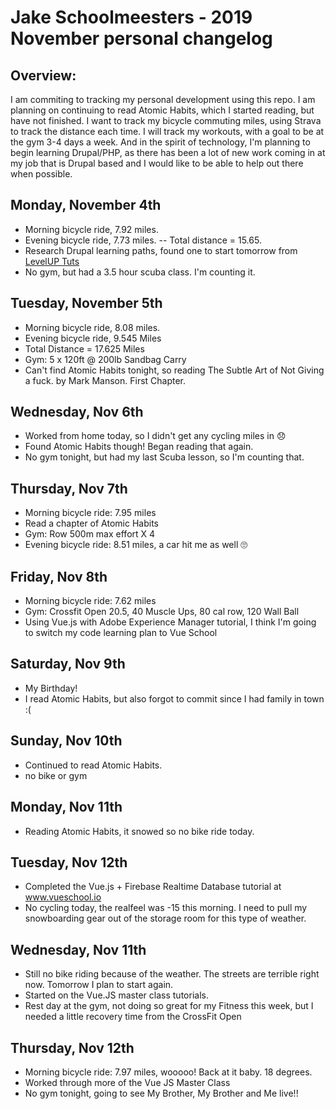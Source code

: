 # Jake Schoolmeesters - 2019 November personal changelog

## Overview:
I am commiting to tracking my personal development using this repo. I am planning on continuing to read Atomic Habits, which I started reading, but have not finished. I want to track my bicycle commuting miles, using Strava to track the distance each time. I will track my workouts, with a goal to be at the gym 3-4 days a week. And in the spirit of technology, I'm planning to begin learning Drupal/PHP, as there has been a lot of new work coming in at my job that is Drupal based and I would like to be able to help out there when possible.

## Monday, November 4th
- Morning bicycle ride, 7.92 miles.
- Evening bicycle ride, 7.73 miles.
-- Total distance = 15.65.
- Research Drupal learning paths, found one to start tomorrow from [LevelUP Tuts](https://www.videodrupal.org/channel/leveluptuts)
- No gym, but had a 3.5 hour scuba class. I'm counting it.

## Tuesday, November 5th
- Morning bicycle ride, 8.08 miles.
- Evening bicycle ride, 9.545 Miles
- Total Distance = 17.625 Miles
- Gym: 5 x 120ft @ 200lb Sandbag Carry
- Can't find Atomic Habits tonight, so reading The Subtle Art of Not Giving a fuck. by Mark Manson. First Chapter.

## Wednesday, Nov 6th
- Worked from home today, so I didn't get any cycling miles in 😞
- Found Atomic Habits though! Began reading that again.
- No gym tonight, but had my last Scuba lesson, so I'm counting that.

## Thursday, Nov 7th
- Morning bicycle ride: 7.95 miles
- Read a chapter of Atomic Habits
- Gym: Row 500m max effort X 4
- Evening bicycle ride: 8.51 miles, a car hit me as well 🙄

## Friday, Nov 8th
- Morning bicycle ride: 7.62 miles
- Gym: Crossfit Open 20.5, 40 Muscle Ups, 80 cal row, 120 Wall Ball
- Using Vue.js with Adobe Experience Manager tutorial, I think I'm going to switch my code learning plan to Vue School

## Saturday, Nov 9th
- My Birthday!
- I read Atomic Habits, but also forgot to commit since I had family in town :(

## Sunday, Nov 10th
- Continued to read Atomic Habits.
- no bike or gym

## Monday, Nov 11th
- Reading Atomic Habits, it snowed so no bike ride today.

## Tuesday, Nov 12th
- Completed the Vue.js + Firebase Realtime Database tutorial at www.vueschool.io
- No cycling today, the realfeel was -15 this morning. I need to pull my snowboarding gear out of the storage room for this type of weather.

## Wednesday, Nov 11th
- Still no bike riding because of the weather. The streets are terrible right now. Tomorrow I plan to start again.
- Started on the Vue.JS master class tutorials.
- Rest day at the gym, not doing so great for my Fitness this week, but I needed a little recovery time from the CrossFit Open

## Thursday, Nov 12th
- Morning bicycle ride: 7.97 miles, wooooo! Back at it baby. 18 degrees.
- Worked through more of the Vue JS Master Class
- No gym tonight, going to see My Brother, My Brother and Me live!!


